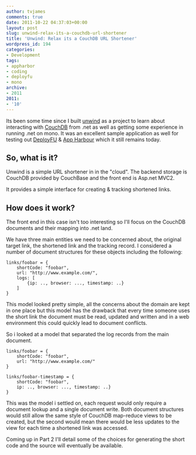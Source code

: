 ```yaml
---
author: tvjames
comments: true
date: 2011-10-22 04:37:03+00:00
layout: post
slug: unwind-relax-its-a-couchdb-url-shortener
title: 'Unwind: Relax its a CouchDB URL Shortener'
wordpress_id: 194
categories:
- Development
tags:
- appharbor
- coding
- deployfu
- mono
archive: 
- 2011
2011:
- '10'
---
```


Its been some time since I built [unwind](http://srvd.in/) as a project to learn about interacting with [CouchDB](http://couchdb.apache.org/) from .net as well as getting some experience in running .net on mono. It was an excellent sample application as well for testing out [DeployFU](http://www.deployfu.com/) & [App Harbour](https://appharbor.com/) which it still remains today.

## So, what is it?

Unwind is a simple URL shortener in in the "cloud". The backend storage is CouchDB provided by CouchBase and the front end is Asp.net MVC2.

It provides a simple interface for creating & tracking shortened links.

## How does it work?

The front end in this case isn't too interesting so I'll focus on the CouchDB documents and their mapping into .net land.

We have three main entities we need to be concerned about, the original target link, the shortened link and the tracking record. I considered a number of document structures for these objects including the following:

```
links/foobar = {
    shortCode: "foobar",
    url: "http://www.example.com/",
    logs: [
        {ip: .., browser: ..., timestamp: ..}
    ]
}
```

This model looked pretty simple, all the concerns about the domain are kept in one place but this model has the drawback that every time someone uses the short link the document must be read, updated and written and in a web environment this could quickly lead to document conflicts.

So i looked at a model that separated the log records from the main document.

```
links/foobar = {
    shortCode: "foobar",
    url: "http://www.example.com/"
}

links/foobar-timestamp = {
    shortCode: "foobar",
    ip: .., browser: ..., timestamp: ..}
}
```

This was the model i settled on, each request would only require a document lookup and a single document write. Both document structures would still allow the same style of CouchDB map-reduce views to be created, but the second would mean there would be less updates to the view for each time a shortened link was accessed.

Coming up in Part 2 I'll detail some of the choices for generating the short code and the source will eventually be available.

